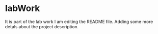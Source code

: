 # labWork
It is part of the lab work
I am editing the README file. Adding some more detals about the project description.
